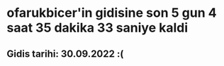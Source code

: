 # ofarukbicer'in gidisine son 5 gun 4 saat 35 dakika 33 saniye kaldi

## Gidis tarihi: 30.09.2022 :(